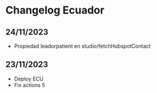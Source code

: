 # Changelog Ecuador

## 24/11/2023
* Propiedad leadorpatient en studio/fetchHubspotContact

## 23/11/2023
* Deploy ECU
* Fix actions 5